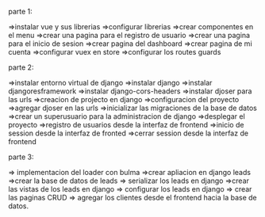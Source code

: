 parte 1:


=>instalar vue y sus librerias
=>configurar librerias
=>crear componentes en el menu
=>crear una pagina para el registro de usuario
=>crear una pagina para el inicio de sesion
=>crear pagina del dashboard
=>crear pagina de mi cuenta
=>configurar vuex en store
=>configurar los routes guards


parte 2:

=>instalar entorno virtual de django
=>instalar django
=>instalar djangoresframework
=>instalar django-cors-headers
=>instalar djoser para las urls
=>creacion de projecto en django
=>configuracion del proyecto
=>agregar djoser en las urls
=>inicializar las migraciones de la base de datos
=>crear un superusuario para la administracion de django
=>desplegar el proyecto
=>registro de usuarios desde la interfaz de frontend
=>inicio de session desde la interfaz de fronted
=>cerrar session desde la interfaz de frontend


parte 3:

=> implementacion del loader con bulma
=>crear apliacion en django leads
=>crear la base de datos de leads
=> serializar los leads en django
=>crear las vistas de los leads en django
=> configurar los leads en django
=> crear las paginas CRUD
=> agregar los clientes desde el frontend hacia la base de datos.